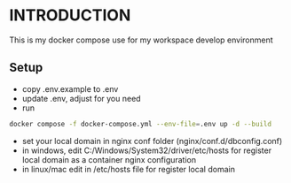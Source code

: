 # INTRODUCTION

This is my docker compose use for my workspace develop environment

## Setup

- copy .env.example to .env
- update .env, adjust for you need
- run
```bash
docker compose -f docker-compose.yml --env-file=.env up -d --build
```
- set your local domain in nginx conf folder (nginx/conf.d/dbconfig.conf)
- in windows, edit C:/Windows/System32/driver/etc/hosts for register local domain as a container nginx configuration
- in linux/mac edit in /etc/hosts file for register local domain

